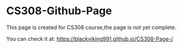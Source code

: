 # CS308-Github-Page
This page is created for CS308 course,the page is not yet complete.

You can check it at:
https://blackviking991.github.io/CS308-Page-/
